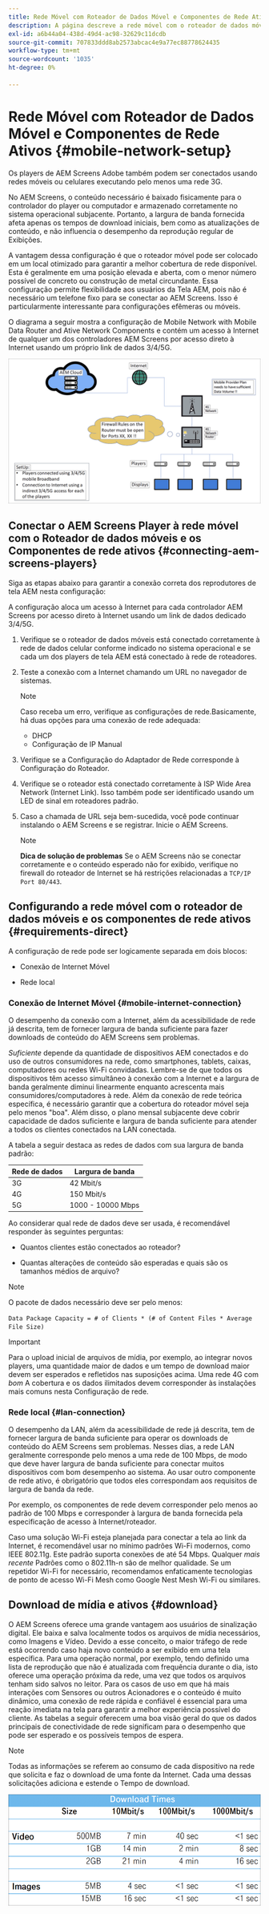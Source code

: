 ```yaml
---
title: Rede Móvel com Roteador de Dados Móvel e Componentes de Rede Ativos
description: A página descreve a rede móvel com o roteador de dados móveis e os componentes de rede ativos
exl-id: a6b44a04-438d-49d4-ac98-32629c11dcdb
source-git-commit: 707833ddd8ab2573abcac4e9a77ec88778624435
workflow-type: tm+mt
source-wordcount: '1035'
ht-degree: 0%

---
```


# Rede Móvel com Roteador de Dados Móvel e Componentes de Rede Ativos {#mobile-network-setup}

Os players de AEM Screens Adobe também podem ser conectados usando redes móveis ou celulares executando pelo menos uma rede 3G.

No AEM Screens, o conteúdo necessário é baixado fisicamente para o controlador do player ou computador e armazenado corretamente no sistema operacional subjacente. Portanto, a largura de banda fornecida afeta apenas os tempos de download iniciais, bem como as atualizações de conteúdo, e não influencia o desempenho da reprodução regular de Exibições.

A vantagem dessa configuração é que o roteador móvel pode ser colocado em um local otimizado para garantir a melhor cobertura de rede disponível. Esta é geralmente em uma posição elevada e aberta, com o menor número possível de concreto ou construção de metal circundante.
Essa configuração permite flexibilidade aos usuários da Tela AEM, pois não é necessário um telefone fixo para se conectar ao AEM Screens. Isso é particularmente interessante para configurações efêmeras ou móveis.

O diagrama a seguir mostra a configuração de Mobile Network with Mobile Data Router and Ative Network Components e contém um acesso à Internet de qualquer um dos controladores AEM Screens por acesso direto à Internet usando um próprio link de dados 3/4/5G.

![](/help/using/assets/mobile-network-1.png)

## Conectar o AEM Screens Player à rede móvel com o Roteador de dados móveis e os Componentes de rede ativos {#connecting-aem-screens-players}

Siga as etapas abaixo para garantir a conexão correta dos reprodutores de tela AEM nesta configuração:

A configuração aloca um acesso à Internet para cada controlador AEM Screens por acesso direto à Internet usando um link de dados dedicado 3/4/5G.

1. Verifique se o roteador de dados móveis está conectado corretamente à rede de dados celular conforme indicado no sistema operacional e se cada um dos players de tela AEM está conectado à rede de roteadores.
1. Teste a conexão com a Internet chamando um URL no navegador de sistemas.
   >[!NOTE]
   >Caso receba um erro, verifique as configurações de rede.Basicamente, há duas opções para uma conexão de rede adequada:
   >* DHCP
   >* Configuração de IP Manual


1. Verifique se a Configuração do Adaptador de Rede corresponde à Configuração do Roteador.

1. Verifique se o roteador está conectado corretamente à ISP Wide Area Network (Internet Link). Isso também pode ser identificado usando um LED de sinal em roteadores padrão.
1. Caso a chamada de URL seja bem-sucedida, você pode continuar instalando o AEM Screens e se registrar. Inicie o AEM Screens.

   >[!NOTE]
   >**Dica de solução de problemas**
   >Se o AEM Screens não se conectar corretamente e o conteúdo esperado não for exibido, verifique no firewall do roteador de Internet se há restrições relacionadas a `TCP/IP Port 80/443`.


## Configurando a rede móvel com o roteador de dados móveis e os componentes de rede ativos {#requirements-direct}

A configuração de rede pode ser logicamente separada em dois blocos:

* Conexão de Internet Móvel

* Rede local

### Conexão de Internet Móvel {#mobile-internet-connection}

O desempenho da conexão com a Internet, além da acessibilidade de rede já descrita, tem de fornecer largura de banda suficiente para fazer downloads de conteúdo do AEM Screens sem problemas.

*Suficiente* depende da quantidade de dispositivos AEM conectados e do uso de outros consumidores na rede, como smartphones, tablets, caixas, computadores ou redes Wi-Fi convidadas.
Lembre-se de que todos os dispositivos têm acesso simultâneo à conexão com a Internet e a largura de banda geralmente diminui linearmente enquanto acrescenta mais consumidores/computadores à rede.
Além da conexão de rede teórica específica, é necessário garantir que a cobertura do roteador móvel seja pelo menos &quot;boa&quot;. Além disso, o plano mensal subjacente deve cobrir capacidade de dados suficiente e largura de banda suficiente para atender a todos os clientes conectados na LAN conectada.

A tabela a seguir destaca as redes de dados com sua largura de banda padrão:

| Rede de dados | Largura de banda |
|--- |--- |
| 3G | 42 Mbit/s |
| 4G | 150 Mbit/s |
| 5G | 1000 - 10000 Mbps |

Ao considerar qual rede de dados deve ser usada, é recomendável responder às seguintes perguntas:

* Quantos clientes estão conectados ao roteador?

* Quantas alterações de conteúdo são esperadas e quais são os tamanhos médios de arquivo?

>[!NOTE]
>
>O pacote de dados necessário deve ser pelo menos:
>
>`Data Package Capacity = # of Clients * (# of Content Files * Average File Size)`

>[!IMPORTANT]
>
>Para o upload inicial de arquivos de mídia, por exemplo, ao integrar novos players, uma quantidade maior de dados e um tempo de download maior devem ser esperados e refletidos nas suposições acima. Uma rede 4G com *bom* A cobertura e os dados ilimitados devem corresponder às instalações mais comuns nesta Configuração de rede.


### Rede local {#lan-connection}

O desempenho da LAN, além da acessibilidade de rede já descrita, tem de fornecer largura de banda suficiente para operar os downloads de conteúdo do AEM Screens sem problemas. Nesses dias, a rede LAN geralmente corresponde pelo menos a uma rede de 100 Mbps, de modo que deve haver largura de banda suficiente para conectar muitos dispositivos com bom desempenho ao sistema. Ao usar outro componente de rede ativo, é obrigatório que todos eles correspondam aos requisitos de largura de banda da rede.

Por exemplo, os componentes de rede devem corresponder pelo menos ao padrão de 100 Mbps e corresponder à largura de banda fornecida pela especificação de acesso à Internet/roteador.

Caso uma solução Wi-Fi esteja planejada para conectar a tela ao link da Internet, é recomendável usar no mínimo padrões Wi-Fi modernos, como IEEE 802.11g. Este padrão suporta conexões de até 54 Mbps. Qualquer *mais recente* Padrões como o 802.11h-n são de melhor qualidade. Se um repetidor Wi-Fi for necessário, recomendamos enfaticamente tecnologias de ponto de acesso Wi-Fi Mesh como Google Nest Mesh Wi-Fi ou similares.

## Download de mídia e ativos {#download}

O AEM Screens oferece uma grande vantagem aos usuários de sinalização digital. Ele baixa e salva localmente todos os arquivos de mídia necessários, como Imagens e Vídeo. Devido a esse conceito, o maior tráfego de rede está ocorrendo caso haja novo conteúdo a ser exibido em uma tela específica.
Para uma operação normal, por exemplo, tendo definido uma lista de reprodução que não é atualizada com frequência durante o dia, isto oferece uma operação próxima da rede, uma vez que todos os arquivos tenham sido salvos no leitor.
Para os casos de uso em que há mais interações com Sensores ou outros Acionadores e o conteúdo é muito dinâmico, uma conexão de rede rápida e confiável é essencial para uma reação imediata na tela para garantir a melhor experiência possível do cliente.
As tabelas a seguir oferecem uma boa visão geral do que os dados principais de conectividade de rede significam para o desempenho que pode ser esperado e os possíveis tempos de espera.

>[!NOTE]
>
>Todas as informações se referem ao consumo de cada dispositivo na rede que solicita e faz o download de uma fonte da Internet. Cada uma dessas solicitações adiciona e estende o Tempo de download.

![](/help/using/assets/mobile-router-download.png)
